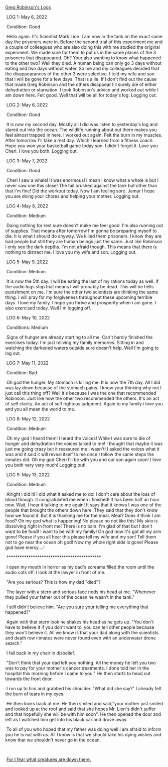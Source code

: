  [Greg Robinson's Logs](https://www.reddit.com/r/nosleep/comments/10uhs9u/deep_dive_experiment_logs/?utm_source=share&utm_medium=android_app&utm_name=androidcss&utm_term=1&utm_content=share_button)

 LOG 1: May 6, 2022

 Condition: Good


 Hello again. It's Scientist Mark Lion. I am now in the tank on the exact same day the prisoners were in. Before the second trial of this experiment me and a couple of colleagues who are also doing this with me studied the original experiment. We made sure for them to put us in the same places of the 3 prisoners that disappeared. Oh? Your also wanting to know what happened to the other two? Well they died. A human being can only go 3 days without eating and two days without water. So me and my colleagues decided that the disappearances of the other 3 were selective. I told my wife and son that i will be gone for a few days. That is a lie. If I don't find out the cause that made Greg Robinson and the others disappear I'll surely die of either dehydration or starvation. I took Robinson's advice and worked out while I am down here. Felt good. Well that will be all for today's log. Logging out. 


 LOG 2: May 6, 2022

 Condition: Good


 It is now my second day. Mostly all I did was listen to yesterday's log and stared out into the ocean. The wildlife running about out there makes you feel almost trapped in here. I worked out again. Felt the burn in my muscles. After tomorrow I'll take a rest day. Which i learned from a fitness coach. Hope you won your basketball game today son. I didn't forget it. Love you Cheri. I love you both. Logging out. 


 LOG 3: May 7, 2022

 Condition: Good


 Cheri I saw a whale! It was enormous! I mean I know what a whale is but I never saw one this close! The tail brushed against the tank but other than that I'm fine! Did the workout today. Now I am feeling sore. Jamar I hope you are doing your chores and helping your mother. Logging out. 


 LOG 4: May 8, 2022

 Condition: Medium


 Doing nothing for rest sure doesn't make me feel good. I'm also running out of supplies. That means after tomorrow I'm gonna be preparing myself to die. It is what I should do anyway. We killed them prisoners. I know they are bad people but still they are human beings just the same. Just like Robinson I only see the dark depths. I'm not afraid though. This means that there is nothing to distract me. I love you my wife and son. Logging out.


 LOG 5: May 9, 2022

 Condition: Medium


 It is now the 5th day. I will be eating the last of my rations today as well. If the audio logs stop that means I will probably be dead. This will be hells punishment on me. I'm sure the other two scientists are thinking the same thing. I will pray for my forgiveness throughout these upcoming terrible days. I love my family. I hope you thrive and prosperity when i am gone. I also exercised today. Well I'm logging off. 


 LOG 6: May 10, 2022

 Conditions: Medium


 Signs of hunger are already starting to all me. Can't hardly finished the exercises today. I'm just reliving my family memories. Sitting in and watching the darkened waters outside sure doesn't help. Well I'm going to log out. 


 LOG 7: May 11, 2022

 Condition: Bad


 Oh god the hunger. My stomach is killing me. It is now the 7th day. All I did was lay down because of the stomach pains. I know your thinking why not I just call this thing off? Well it's because I was the one that recommended Robinson. Just like how the other two recommended the others. It's an act of self clarity. An act of self rightous judgment. Again to my family i love you and you all mean the world to me. 


 LOG 8: May 12, 2022

 Condition: Medium


 Oh my god I heard them! I heard the voices! While I was sure to die of hunger and dehydration the voices talked to me! I thought that maybe it was just me going crazy but it reassured me I wasn't! I asked the voices what it was and it said it will reveal itself to me once I follow the same steps the inmates did. Oh my god Cheri I'll be with you and our son again soon! I love you both very very much! Logging out!


 LOG 9: May 13, 2022

 Condition: Medium


 Alright I did it! I did what it asked me to do! I don't care about the loss of blood though. It congratulated me when i finished! It has been half an hour now. Wait, I hear it talking to me again! It says that it knows I was one of the people that brought the others down here. They said that they don't know how we found it. But it is thanking me for the meal. Meal? Does it think I am food? Oh my god what is happening! No please no not like this! My skin is dissolving right in front me! There is no pain. I'm glad of that but I don't want to be food! I want to be with my family! Oh god now it's got all my arm gone! Please if you all hear this please tell my wife and my son! Tell them not to go near the ocean oh god! Now my whole right side is gone! Please god have mercy….! 


 *******************************************


 I open my mouth in horror as my dad's screams filled the room until the audio cuts off. I look at the lawyer in front of me. 


 "Are you serious? This is how my dad "died"? 


 The layer with a stern and serious face nods his head at me. "Whenever they pulled your father out of the ocean he wasn't in the tank." 


 I still didn't believe him. "Are you sure your telling me everything that happened?" 


 Again with that stern look he shakes his head as he gets up. "You don't have to believe it if you don't want to, you can tell other people because they won't believe it. All we know is that your dad along with the scientists and death row inmates were never found even with an underwater drone search." 


 I fall back in my chair in disbelief. 


 "Don't think that your dad left you nothing. All the money he left you two was to pay for your mother's cancer treatments. I done told her in the hospital this morning before I came to you." He then starts to head out towards the front door. 


 I run up to him and grabbed his shoulder. "What did she say?" I already felt the burn of tears in my eyes. 


 He then looks back at me. He then smiled and said,"your mother just smiled and looked up at the roof and said that she hopes Mr. Lion's didn't suffer and that hopefully she will be with him soon". He then opened the door and left as I watched him get into his black car and drove away. 


 To all of you who hoped that my father was doing well I am afraid to inform you he is not with us. All I know is that we should take his dying wishes and know that we shouldn't never go in the ocean. 

 

 [For I fear what creatures are down there.](https://www.reddit.com/r/lingeringshadows/comments/10xxb6p/deep_dive_experiment_logs_final/?utm_source=share&utm_medium=android_app&utm_name=androidcss&utm_term=1&utm_content=share_button)










 



 